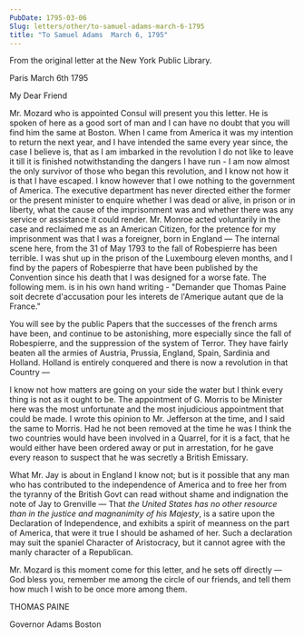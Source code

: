 ```yaml
---
PubDate: 1795-03-06
Slug: letters/other/to-samuel-adams-march-6-1795
title: "To Samuel Adams  March 6, 1795"
---
```


   From the original letter at the New York Public Library.
   
   Paris March 6th 1795

   My Dear Friend

   Mr. Mozard who is appointed Consul will present you this letter. He is
   spoken of here as a good sort of man and I can have no doubt that you
   will find him the same at Boston. When I came from America it was my
   intention to return the next year, and I have intended the same every year
   since, the case I believe is, that as I am imbarked in the revolution I
   do not like to leave it till it is finished notwithstanding the dangers I
   have run - I am now almost the only survivor of those who began this
   revolution, and I know not how it is that I have escaped. I know however
   that I owe nothing to the government of America. The executive department
   has never directed either the former or the present minister to enquire
   whether I was dead or alive, in prison or in liberty, what the cause of
   the imprisonment was and whether there was any service or assistance it
   could render. Mr. Monroe acted voluntarily in the case and reclaimed me
   as an American Citizen, for the pretence for my imprisonment was that I
   was a foreigner, born in England &mdash; The internal scene here, from 
   the 31 of May 1793 to the fall of Robespierre has been terrible. I was 
   shut up in the prison of the Luxembourg eleven months, and I find by 
   the papers of Robespierre
   that have been published by the Convention since his death that I was
   designed for a worse fate. The following mem. is in his own
   hand writing - "Demander que Thomas Paine soit decrete d'accusation pour les
   interets de l'Amerique autant que de la France."

   You will see by the public Papers that the successes of the french arms
   have been, and continue to be astonishing, more especially since the fall
   of Robespierre, and the suppression of the system of Terror. They have
   fairly beaten all the armies of Austria, Prussia, England, Spain, Sardinia
   and Holland. Holland is entirely conquered and there is now a revolution
   in that Country &mdash; 

   I know not how matters are going on your side the water but I think
   every thing is not as it ought to be. The appointment of G. Morris to be
   Minister here was the most unfortunate and the most injudicious
   appointment that could be made. I wrote this opinion to Mr. Jefferson at
   the time, and I said the same to Morris. Had he not been removed at the
   time he was I think the two countries would have been involved in a
   Quarrel, for it is a fact, that he would either have been ordered away or
   put in arrestation, for he gave every reason to suspect that he was
   secretly a British Emissary.

   What Mr. Jay is about in England I know not; but is it possible that any
   man who has contributed to the independence of America and to free her
   from the tyranny of the British Govt can read without shame and
   indignation the note of Jay to Grenville &mdash; That *the United States has no
   other resource than in the justice and magnanimity of his Majesty*, is a
   satire upon the Declaration of Independence, and exhibits a spirit
   of meanness on the part of America, that were it true I should be
   ashamed of her. Such a declaration may suit the spaniel Character of
   Aristocracy, but it cannot agree with the manly character of a Republican.

   Mr. Mozard is this moment come for this letter, and he sets off directly &mdash; 
   God bless you, remember me among the circle of our friends, and tell them
   how much I wish to be once more among them.

   THOMAS PAINE
   
   Governor Adams Boston


